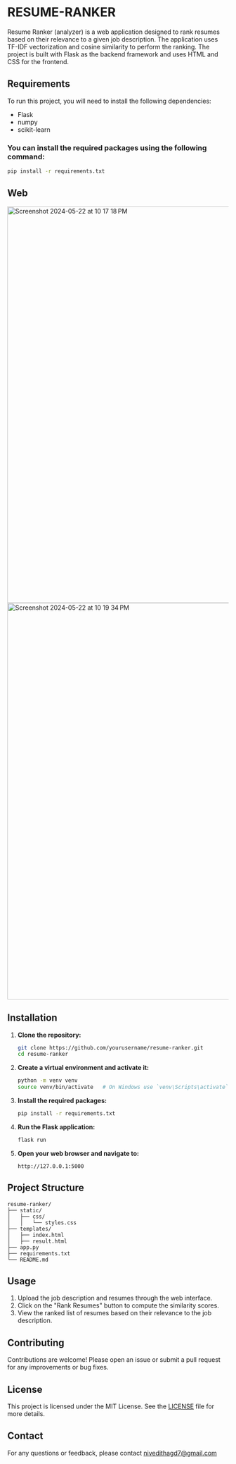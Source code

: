 # RESUME-RANKER
Resume Ranker (analyzer) is a web application designed to rank resumes based on their relevance to a given job description. The application uses TF-IDF vectorization and cosine similarity to perform the ranking. The project is built with Flask as the backend framework and uses HTML and CSS for the frontend.
## Requirements
To run this project, you will need to install the following dependencies:
- Flask
- numpy
- scikit-learn
### You can install the required packages using the following command:
```bash
pip install -r requirements.txt
```
## Web
<img width="900" alt="Screenshot 2024-05-22 at 10 17 18 PM" src="https://github.com/Manusd04/RESUME-RANKER-/assets/92382837/40e46081-06c6-40b8-bf9b-eb7a370f651f">
<img width="900" alt="Screenshot 2024-05-22 at 10 19 34 PM" src="https://github.com/Manusd04/RESUME-RANKER-/assets/92382837/2a721514-3354-4fb0-a972-96aeb16328db">


## Installation

1. **Clone the repository:**

    ```bash
    git clone https://github.com/yourusername/resume-ranker.git
    cd resume-ranker
    ```

2. **Create a virtual environment and activate it:**

    ```bash
    python -m venv venv
    source venv/bin/activate   # On Windows use `venv\Scripts\activate`
    ```

3. **Install the required packages:**

    ```bash
    pip install -r requirements.txt
    ```

4. **Run the Flask application:**

    ```bash
    flask run
    ```

5. **Open your web browser and navigate to:**

    ```
    http://127.0.0.1:5000
    ```

## Project Structure

```
resume-ranker/
├── static/
│   ├── css/
│   │   └── styles.css
├── templates/
│   ├── index.html
│   ├── result.html
├── app.py
├── requirements.txt
└── README.md
```

## Usage

1. Upload the job description and resumes through the web interface.
2. Click on the "Rank Resumes" button to compute the similarity scores.
3. View the ranked list of resumes based on their relevance to the job description.

## Contributing

Contributions are welcome! Please open an issue or submit a pull request for any improvements or bug fixes.

## License

This project is licensed under the MIT License. See the [LICENSE](LICENSE) file for more details.

## Contact

For any questions or feedback, please contact nivedithagd7@gmail.com
